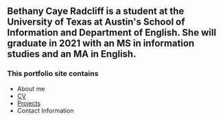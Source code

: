 ## Bethany Caye Radcliff is a student at the University of Texas at Austin's School of Information and Department of English. She will graduate in 2021 with an MS in information studies and an MA in English.

### This portfolio site contains

* About me
* [CV](cv.md)
* [Projects](projects.md)
* Contact Information
